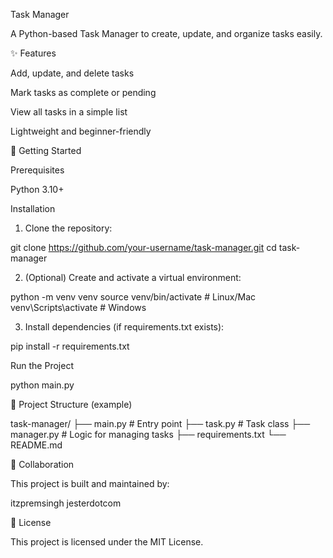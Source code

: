Task Manager

A Python-based Task Manager to create, update, and organize tasks easily.

✨ Features

Add, update, and delete tasks

Mark tasks as complete or pending

View all tasks in a simple list

Lightweight and beginner-friendly


🚀 Getting Started

Prerequisites

Python 3.10+


Installation

1. Clone the repository:

git clone https://github.com/your-username/task-manager.git
cd task-manager


2. (Optional) Create and activate a virtual environment:

python -m venv venv
source venv/bin/activate   # Linux/Mac
venv\Scripts\activate      # Windows


3. Install dependencies (if requirements.txt exists):

pip install -r requirements.txt



Run the Project

python main.py

📂 Project Structure (example)

task-manager/
├── main.py         # Entry point
├── task.py         # Task class
├── manager.py      # Logic for managing tasks
├── requirements.txt
└── README.md

👥 Collaboration

This project is built and maintained by:


itzpremsingh
jesterdotcom


📜 License

This project is licensed under the MIT License.

